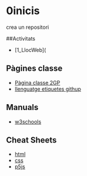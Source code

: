 # 0inicis
crea un repositori

##Activitats 
* [1_LlocWeb](
## Pàgines classe
* [Pàgina classe 2GP](https://arquesm.github.io/2GP/)
* [llenguatge etiquetes githup](https://github.com/adam-p/markdown-here/wiki/Markdown-Cheatsheet)

## Manuals
* [w3schools](https://www.w3schools.com/html/default.asp)

## Cheat Sheets
* [html](https://websitesetup.org/HTML5-cheat-sheet.pdf)
* [css](https://websitesetup.org/wp-content/uploads/2016/10/wsu-css-cheat-sheet.pdf)
* [p5js](https://github.com/bmoren/p5js-cheat-sheet)
